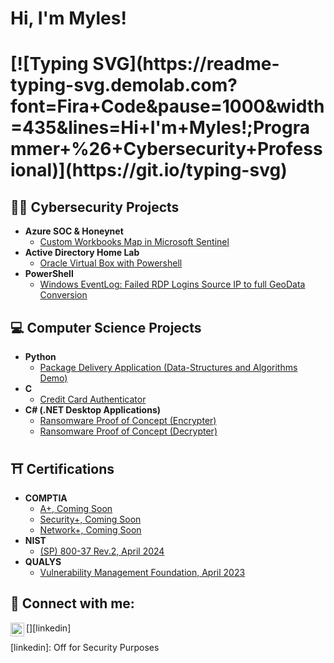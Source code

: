 <h1>Hi, I'm Myles!<br/>
<!-- <a href="https://github.com/myhoach">Programmer</a>, and Cybersecurity Professional</a></h1> -->
<h1>[![Typing SVG](https://readme-typing-svg.demolab.com?font=Fira+Code&pause=1000&width=435&lines=Hi+I'm+Myles!;Programmer+%26+Cybersecurity+Professional)](https://git.io/typing-svg)</h1>

<h2>👨‍💻 Cybersecurity Projects</h2>

- <b>Azure SOC & Honeynet</b>
  - [Custom Workbooks Map in Microsoft Sentinel](https://github.com/karatechopchop/Azure1)
- <b>Active Directory Home Lab</b>
  - [Oracle Virtual Box with Powershell](https://github.com/karatechopchop/ActiveDirectoryLab)</b>
- <b>PowerShell</b>
  - [Windows EventLog: Failed RDP Logins Source IP to full GeoData Conversion](https://github.com/myhoach/Failed-RDP-to-IP-Geolocation-Information)

 
<h2> 💻 Computer Science Projects</h2>

- <b>Python</b>
  - [Package Delivery Application (Data-Structures and Algorithms Demo)](https://github.com/karatechopchop/Python1)
- <b>C</b>
  - [Credit Card Authenticator](https://github.com/karatechopchop/CCard)
- <b>C# (.NET Desktop Applications)</b>
  - [Ransomware Proof of Concept (Encrypter)](https://github.com/karatechopchop/EncrypterPOC)
  - [Ransomware Proof of Concept (Decrypter)](https://github.com/karatechopchop/DecrypterPOC)

<h2> ⛩ Certifications</h2>

- <b>COMPTIA</b>
  - [A+, Coming Soon](https://github.com/karatechopchop/Comptia1)
  - [Security+, Coming Soon](https://github.com/karatechopchop/Comptia2)
  - [Network+, Coming Soon](https://github.com/karatechopchop/Comptia3)
- <b>NIST</b>
  - [(SP) 800-37 Rev.2, April 2024](https://github.com/karatechopchop/Nist1)
- <b>QUALYS</b>
  - [Vulnerability Management Foundation, April 2023](https://github.com/karatechopchop/Qualys1)

<h2> 📱 Connect with me:</h2>

[<img align="left" alt="My H. | LinkedIn" width="22px" src="https://cdn.jsdelivr.net/npm/simple-icons@v3/icons/linkedin.svg" />][linkedin]

[linkedin]: Off for Security Purposes
<!-- <a href="https://www.linkedin.com/in/myhoach/"> -->
<!--
**Karatechopchop/Karatechopchop** is a ✨ _special_ ✨ repository because its `README.md` (this file) appears on your GitHub profile.

Here are some ideas to get you started:

- 🔭 I’m currently working on ...
- 🌱 I’m currently learning ...
- 👯 I’m looking to collaborate on ...
- 🤔 I’m looking for help with ...
- 💬 Ask me about ...
- 📫 How to reach me: ...
- 😄 Pronouns: ...
- ⚡ Fun fact: ...
-->
